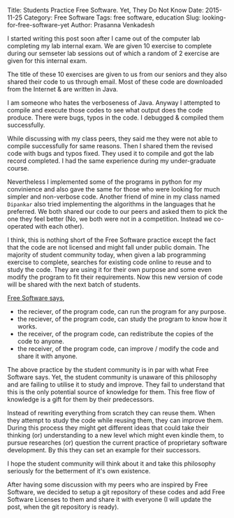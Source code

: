 Title: Students Practice Free Software. Yet, They Do Not Know
Date: 2015-11-25
Category: Free Software
Tags: free software, education
Slug: looking-for-free-software-yet
Author: Prasanna Venkadesh


I started writing this post soon after I came out of the computer lab completing my lab internal exam. We are given 10 exercise to complete during our semseter lab sessions out of which a random of 2 exercise are given for this internal exam.

The title of these 10 exercises are given to us from our seniors and they also shared their code to us through email. Most of these code are downloaded from the Internet & are written in Java.


I am someone who hates the verboseness of Java. Anyway I attempted to compile and execute those codes to see what output does the code produce. There were bugs, typos in the code. I debugged & compiled them successfully.


While discussing with my class peers, they said me they were not able to compile successfully for same reasons. Then I shared them the revised code with bugs and typos fixed. They used it to compile and got the lab record completed. I had the same experience during my under-graduate course.


Nevertheless I implemented some of the programs in python for my convinience and also gave the same for those who were looking for much simpler and non-verbose code. Another friend of mine in my class named `Dipankar` also tried implementing the algorithms in the languages that he preferred. We both shared our code to our peers and asked them to pick the one they feel better (No, we both were not in a competition. Instead we co-operated with each other).


I think, this is nothing short of the Free Software practice except the fact that the code are not licensed and might fall under public domain. The majority of student community today, when given a lab programming exercise to complete, searches for existing code online to reuse and to study the code. They are using it for their own purpose and some even modify the program to fit their requirements. Now this new version of code will be shared with the next batch of students.


[Free Software says](http://www.gnu.org/philosophy/),

   - the reciever, of the program code, can run the program for any purpose.
   - the reciever, of the program code, can study the program to know how it works.
   - the receiver, of the program code, can redistribute the copies of the code to anyone.
   - the receiver, of the program code, can improve / modify the code and share it with anyone.


The above practice by the student community is in par with what Free Software says. Yet, the student community is unaware of this philosophy and are failing to utilise it to study and improve. They fail to understand that this is the only potential source of knowledge for them. This free flow of knowledge is a gift for them by their predecessors. 

Instead of rewriting everything from scratch they can reuse them. When they attempt to study the code while reusing them, they can improve them. During this process they might get different ideas that could take their thinking (or) understanding to a new level which might even kindle them, to pursue researches (or) question the current practice of proprietary software development. By this they can set an example for their successors.

I hope the student community will think about it and take this philosophy seriously for the betterment of it's own existence.

After having some discussion with my peers who are inspired by Free Software, we decided to setup a git repository of these codes and add Free Software Licenses to them and share it with everyone (I will update the post, when the git repository is ready).

